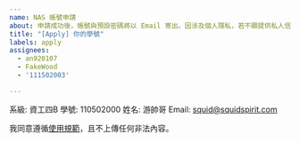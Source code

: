 ```yaml
---
name: NAS 帳號申請
about: 申請成功後，帳號與預設密碼將以 Email 寄出。因涉及個人隱私，若不願提供私人信箱，請使用中央大學分配以 cc.ncu.edu.tw 為域名的信箱。註冊並使用表示同意使用規範。
title: "[Apply] 你的學號"
labels: apply
assignees:
  - an920107
  - FakeWood
  - '111502003'

---
```


系級: 資工四B
學號: 110502000
姓名: 游帥哥
Email: squid@squidspirit.com

我同意遵循[使用規範](https://github.com/ncu-csie-student-association/nas-user-guide#%E4%BD%BF%E7%94%A8%E8%A6%8F%E7%AF%84)，且不上傳任何非法內容。
